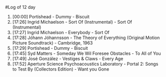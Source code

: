 #Log of 12 day

1. [00:00] Portishead - Dummy - Biscuit
1. [17:26] Ingrid Michaelson - Sort Of (Instrumental) - Sort Of (Instrumental)
1. [17:27] Ingrid Michaelson - Everybody - Sort Of
1. [17:28] Jóhann Jóhannsson - The Theory of Everything (Original Motion Picture Soundtrack) - Cambridge, 1963
1. [17:29] Portishead - Dummy - Biscuit
1. [17:45] Syd Matters - Someday We Wil Foresee Obstacles - To All of You
1. [17:49] José González - Vestiges & Claws - Every Age
1. [17:52] Aperture Science Psychoacoustics Laboratory - Portal 2: Songs to Test By (Collectors Edition) - Want you Gone

